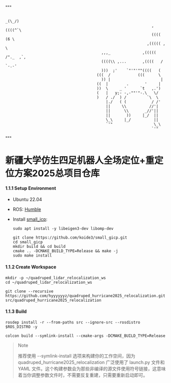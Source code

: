 """

                                                                      _(\_/)
                                                                    ,((((^`\
                                                                    ((((  (6 \
                                                                  ,((((( ,    \
                                              ,,,_              ,(((((  /"._  ,`,
                                              ((((\\ ,...       ,((((   /    `-.-'
                                              )))  ;'    `"'"'""((((   (      
                                            (((  /            (((      \
                                              )) |                      |
                                            ((  |        .       '     |
                                            ))  \     _ '      `t   ,.')
                                            (   |   y;- -,-""'"-.\   \/
                                            )   / ./  ) /         `\  \
                                                |./   ( (           / /'
                                                ||     \\          //'|
                                                ||      \\       _//'||
                                                ||       ))     |_/  ||
                                                \_\     |_/          ||
                                                `'"                  \_\
                                                                    `'"
"""
# 新疆大学仿生四足机器人全场定位+重定位方案2025总项目仓库

#### 1.1.1 Setup Environment



- Ubuntu 22.04

- ROS: [Humble](https://docs.ros.org/en/humble/Installation/Ubuntu-Install-Debs.html)

- Install [small_icp](https://github.com/koide3/small_gicp):

  ```
  sudo apt install -y libeigen3-dev libomp-dev
  
  git clone https://github.com/koide3/small_gicp.git
  cd small_gicp
  mkdir build && cd build
  cmake .. -DCMAKE_BUILD_TYPE=Release && make -j
  sudo make install
  ```

  

#### 1.1.2 Create Workspace



```
mkdir -p ~/quadruped_lidar_relocalization_ws
cd ~/quadruped_lidar_relocalization_ws
```



```
git clone --recursive https://github.com/hyyyyyyz/quadruped_hurricane2025_relocalization.git src/quadruped_hurricane2025_relocalization
```

#### 1.1.3 Build



```
rosdep install -r --from-paths src --ignore-src --rosdistro $ROS_DISTRO -y
```



```
colcon build --symlink-install --cmake-args -DCMAKE_BUILD_TYPE=Release
```



> Note
>
> 推荐使用 --symlink-install 选项来构建你的工作空间，因为 quadruped_hurricane2025_relocalization 广泛使用了 launch.py 文件和 YAML 文件。这个构建参数会为那些非编译的源文件使用符号链接，这意味着当你调整参数文件时，不需要反复重建，只需要重新启动即可。


